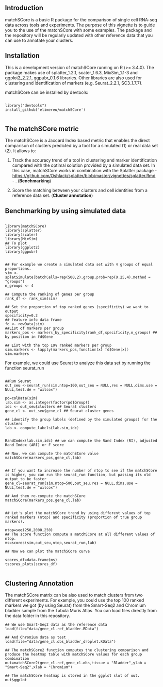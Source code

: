 ## Introduction

matchSCore is a basic R package for the comparison of single cell RNA-seq data across tools and experiments.
The purpose of this vignette is to guide you to the use of the matchSCore with some examples. 
The package and the repository will be regularly updated with other reference data that you can use to annotate your clusters.  

## Installation

This is a development version of matchSCore running on R (>= 3.4.0). 
The package makes use of splatter_1.2.1, scater_1.6.3, MixSim_1.1-3 and ggplot2_2.2.1, ggpubr_0.1.6 libraries. Other libraries are also used for clustering and identification of markers (e.g. Seurat_2.2.1, SC3_1.7.7).

matchSCore can be installed by devtools:

```{r,eval=FALSE}

library("devtools")
install_github('elimereu/matchSCore')


```


## The matchSCore metric

The matchSCore is a Jaccard Index based metric that enables the direct comparison of clusters predicted by a tool for a simulated (1) or real data set (2). It allows to:

1. Track the accuracy trend of a tool in clustering and marker identification compared with the optimal solution provided by a simulated data set. In this case, matchSCore works in combination with the Splatter package - https://github.com/Oshlack/splatter/blob/master/vignettes/splatter.Rmd - . (**Benchmarking**)

2. Score the matching between your clusters and cell identities from a reference data set. (**Cluster annotation**) 


## Benchmarking by using simulated data


```{r,eval=FALSE}

library(matchSCore)
library(splatter)
library(scater)
library(MixSim)
## To plot
library(ggplot2) 
library(ggpubr)


## For example we create a simulated data set with 4 groups of equal proportions. 
sim <- splatSimulate(batchCells=rep(500,2),group.prob=rep(0.25,4),method = "groups")
n_groups <- 4

## Compute the ranking of genes per group
rank_df <- rank_sim(sim)

## Set the proportion of top ranked genes (specificity) we want to output
specificity=0.2
## feature info data frame
fd <- rowData(sim)
##List of markers per group
markers_pos <- markers_by_specificity(rank_df,specificity,n_groups) ## by position in fd$Gene

## List with the top 10% ranked markers per group
sim.markers <- lapply(markers_pos,function(x) fd$Gene[x])
sim.markers

```

For example, we could use Seurat to analyze this data set by running the function seurat_run

```{r,eval=FALSE}

##Run Seurat
out_seu <-seurat_run(sim,ntop=100,out_seu = NULL,res = NULL,dims.use = NULL,test.de = "wilcox")

pd=colData(sim)
lab.sim <- as.integer(factor(pd$Group))
idc <- out_seu$clusters ## Seurat clusters
gene_cl <- out_seu$gene_cl ## Seurat cluster genes

## identify the group labels (defined by the simulated groups) for the clusters 
lab <- compute_labels(lab.sim,idc)


RandIndex(lab.sim,idc) ## we can compute the Rand Index (RI), adjusted Rand Index (ARI) or F score

## Now, we can compute the matchSCore value 
matchSCore(markers_pos,gene_cl,lab)


## If you want to increase the number of ntop to see if the matchSCore is higher, you can run the seurat_run function, but passing its old output to be faster
gene_cl=seurat_run(sim,ntop=500,out_seu,res = NULL,dims.use = NULL,test.de = "wilcox")

## And then re-compute the matchSCore 
matchSCore(markers_pos,gene_cl,lab)


## Let's plot the matchSCore trend by using different values of top ranked markers (ntop) and specificity (proportion of true group markers). 

ntop=seq(250,2000,250)
## The score function compute a matchSCore at all different values of ntop.
ms=scores(sim,out_seu,ntop,seurat_run,lab)

## Now we can plot the matchSCore curve

scores_df=data.frame(ms)
tscores_plots(scores_df)


```

## Clustering Annotation

The matchSCore matrix can be also used to match clusters from two different experiments.
For example, you could use the top 100 ranked markers we got (by using Seurat) from the Smart-Seq2 and Chromium bladder sample from the Tabula Muris Atlas.
You can load files directly from the data folder in this repository. 

```{r,eval=TRUE}
## We use Smart-Seq2 data as the reference data
load(file="data/gene_cl.ref_bladder.RData")

## And Chromium data as test
load(file="data/gene_cl.obs_bladder_droplet.RData")

## The matchSCore2 function computes the clustering comparison and produce the heatmap table with matchSCore values for each group combination
out=matchSCore2(gene_cl.ref,gene_cl.obs,tissue = "Bladder",ylab = "Smart-Seq2",xlab = "Chromium")

## The matchSCore heatmap is stored in the ggplot slot of out.  
out$ggplot

```


